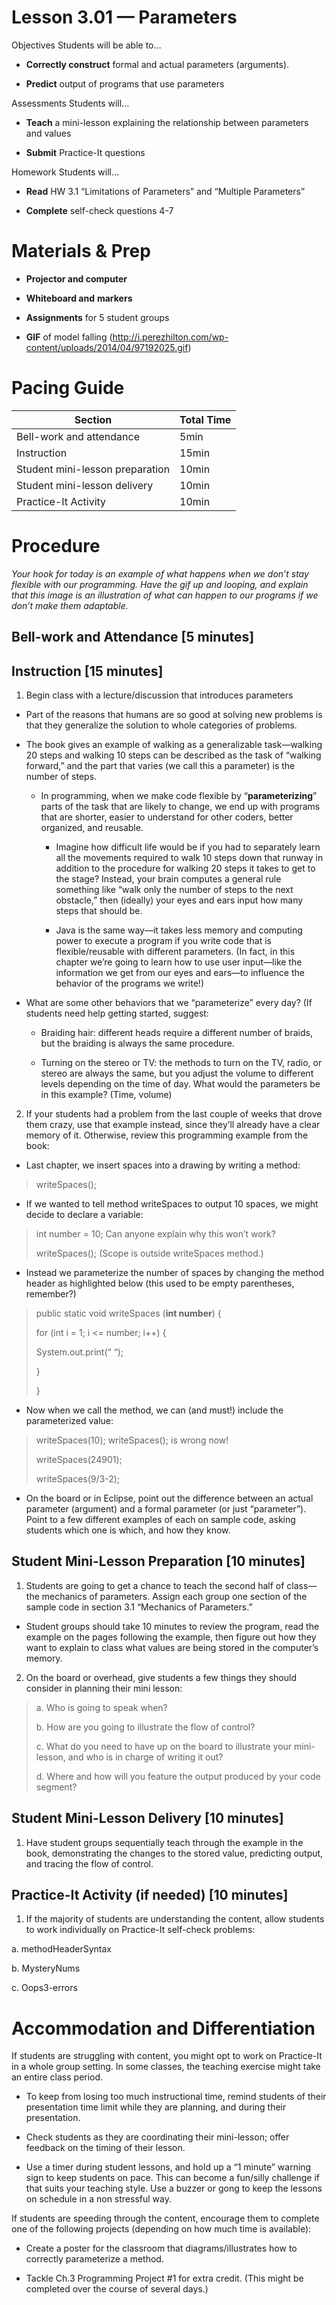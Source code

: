 Lesson 3.01 — Parameters
====================================================================================================

Objectives Students will be able to…

-   **Correctly construct** formal and actual parameters (arguments).

-   **Predict** output of programs that use parameters

Assessments Students will...

-   **Teach** a mini-lesson explaining the relationship between parameters and values

-   **Submit** Practice-It questions

Homework Students will...

-   **Read** HW 3.1 “Limitations of Parameters” and “Multiple Parameters”

-   **Complete** self-check questions 4-7

Materials & Prep
================

-   **Projector and computer**

-   **Whiteboard and** **markers**

-   **Assignments** for 5 student groups

-   **GIF** of model falling (<http://i.perezhilton.com/wp-content/uploads/2014/04/97192025.gif>)

Pacing Guide
============

| Section                         | Total Time |
|---------------------------------|------------|
| Bell-work and attendance        | 5min       |
| Instruction                     | 15min      |
| Student mini-lesson preparation | 10min      |
| Student mini-lesson delivery    | 10min      |
| Practice-It Activity            | 10min      |

Procedure
=========

*Your hook for today is an example of what happens when we don’t stay flexible with our programming. Have the gif up and looping, and explain that this image is an illustration of what can happen to our programs if we don’t make them adaptable.*

Bell-work and Attendance \[5 minutes\]
--------------------------------------

Instruction \[15 minutes\]
--------------------------

1. Begin class with a lecture/discussion that introduces parameters

-   Part of the reasons that humans are so good at solving new problems is that they generalize the solution to whole categories of problems.

-   The book gives an example of walking as a generalizable task—walking 20 steps and walking 10 steps can be described as the task of “walking forward,” and the part that varies (we call this a parameter) is the number of steps.

    -   In programming, when we make code flexible by “**parameterizing**” parts of the task that are likely to change, we end up with programs that are shorter, easier to understand for other coders, better organized, and reusable.

        -   Imagine how difficult life would be if you had to separately learn all the movements required to walk 10 steps down that runway in addition to the procedure for walking 20 steps it takes to get to the stage? Instead, your brain computes a general rule something like “walk only the number of steps to the next obstacle,” then (ideally) your eyes and ears input how many steps that should be.

        -   Java is the same way—it takes less memory and computing power to execute a program if you write code that is flexible/reusable with different parameters. (In fact, in this chapter we’re going to learn how to use user input—like the information we get from our eyes and ears—to influence the behavior of the programs we write!)

-   What are some other behaviors that we “parameterize” every day? (If students need help getting started, suggest:

    -   Braiding hair: different heads require a different number of braids, but the braiding is always the same procedure.

    -   Turning on the stereo or TV: the methods to turn on the TV, radio, or stereo are always the same, but you adjust the volume to different levels depending on the time of day. What would the parameters be in this example? (Time, volume)

2. If your students had a problem from the last couple of weeks that drove them crazy, use that example instead, since they’ll already have a clear memory of it. Otherwise, review this programming example from the book:

-   Last chapter, we insert spaces into a drawing by writing a method:

> writeSpaces();

-   If we wanted to tell method writeSpaces to output 10 spaces, we might decide to declare a variable:

> int number = 10; Can anyone explain why this won’t work?
>
> writeSpaces(); (Scope is outside writeSpaces method.)

-   Instead we parameterize the number of spaces by changing the method header as highlighted below (this used to be empty parentheses, remember?)

> public static void writeSpaces (**int number**) {
>
> for (int i = 1; i &lt;= number; i++) {
>
> System.out.print(“ “);
>
> }
>
> }

-   Now when we call the method, we can (and must!) include the parameterized value:

> writeSpaces(10); writeSpaces(); is wrong now!
>
> writeSpaces(24901);
>
> writeSpaces(9/3-2);

-   On the board or in Eclipse, point out the difference between an actual parameter (argument) and a formal parameter (or just “parameter”). Point to a few different examples of each on sample code, asking students which one is which, and how they know.

Student Mini-Lesson Preparation \[10 minutes\]
----------------------------------------------

1. Students are going to get a chance to teach the second half of class—the mechanics of parameters. Assign each group one section of the sample code in section 3.1 “Mechanics of Parameters.”

-   Student groups should take 10 minutes to review the program, read the example on the pages following the example, then figure out how they want to explain to class what values are being stored in the computer’s memory.

2. On the board or overhead, give students a few things they should consider in planning their mini lesson:

> a. Who is going to speak when?
>
> b. How are you going to illustrate the flow of control?
>
> c. What do you need to have up on the board to illustrate your mini-lesson, and who is in charge of writing it out?
>
> d. Where and how will you feature the output produced by your code segment?

Student Mini-Lesson Delivery \[10 minutes\]
-------------------------------------------

1. Have student groups sequentially teach through the example in the book, demonstrating the changes to the stored value, predicting output, and tracing the flow of control.

Practice-It Activity (if needed) \[10 minutes\]
-----------------------------------------------

1. If the majority of students are understanding the content, allow students to work individually on Practice-It self-check problems:

a. methodHeaderSyntax

b. MysteryNums

c. Oops3-errors

Accommodation and Differentiation
=================================

If students are struggling with content, you might opt to work on Practice-It in a whole group setting. In some classes, the teaching exercise might take an entire class period.

-   To keep from losing too much instructional time, remind students of their presentation time limit while they are planning, and during their presentation.

-   Check students as they are coordinating their mini-lesson; offer feedback on the timing of their lesson.

-   Use a timer during student lessons, and hold up a “1 minute” warning sign to keep students on pace. This can become a fun/silly challenge if that suits your teaching style. Use a buzzer or gong to keep the lessons on schedule in a non stressful way.

If students are speeding through the content, encourage them to complete one of the following projects (depending on how much time is available):

-   Create a poster for the classroom that diagrams/illustrates how to correctly parameterize a method.

-   Tackle Ch.3 Programming Project \#1 for extra credit. (This might be completed over the course of several days.)


